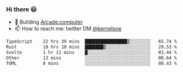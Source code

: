### Hi there 😃

- 🔨 Building [Arcade.computer](https://arcade.computer)
- 📫 How to reach me: twitter DM [@kernelsoe](https://twitter.com/kernelsoe)

<!--START_SECTION:waka-->

```txt
TypeScript    22 hrs 39 mins  ████████████████▒░░░░░░░░   65.74 %
Rust          10 hrs 10 mins  ███████▒░░░░░░░░░░░░░░░░░   29.53 %
Svelte        1 hr 11 mins    █░░░░░░░░░░░░░░░░░░░░░░░░   03.44 %
Other         13 mins         ░░░░░░░░░░░░░░░░░░░░░░░░░   00.64 %
TOML          8 mins          ░░░░░░░░░░░░░░░░░░░░░░░░░   00.43 %
```

<!--END_SECTION:waka-->
